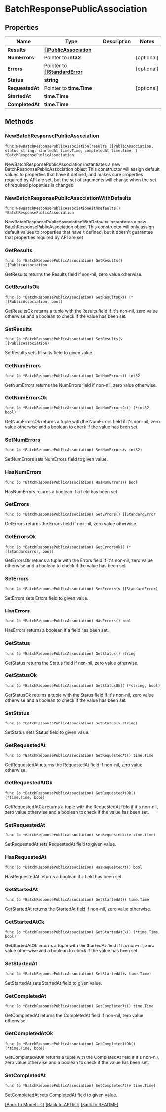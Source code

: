 # BatchResponsePublicAssociation

## Properties

Name | Type | Description | Notes
------------ | ------------- | ------------- | -------------
**Results** | [**[]PublicAssociation**](PublicAssociation.md) |  | 
**NumErrors** | Pointer to **int32** |  | [optional] 
**Errors** | Pointer to [**[]StandardError**](StandardError.md) |  | [optional] 
**Status** | **string** |  | 
**RequestedAt** | Pointer to **time.Time** |  | [optional] 
**StartedAt** | **time.Time** |  | 
**CompletedAt** | **time.Time** |  | 

## Methods

### NewBatchResponsePublicAssociation

`func NewBatchResponsePublicAssociation(results []PublicAssociation, status string, startedAt time.Time, completedAt time.Time, ) *BatchResponsePublicAssociation`

NewBatchResponsePublicAssociation instantiates a new BatchResponsePublicAssociation object
This constructor will assign default values to properties that have it defined,
and makes sure properties required by API are set, but the set of arguments
will change when the set of required properties is changed

### NewBatchResponsePublicAssociationWithDefaults

`func NewBatchResponsePublicAssociationWithDefaults() *BatchResponsePublicAssociation`

NewBatchResponsePublicAssociationWithDefaults instantiates a new BatchResponsePublicAssociation object
This constructor will only assign default values to properties that have it defined,
but it doesn't guarantee that properties required by API are set

### GetResults

`func (o *BatchResponsePublicAssociation) GetResults() []PublicAssociation`

GetResults returns the Results field if non-nil, zero value otherwise.

### GetResultsOk

`func (o *BatchResponsePublicAssociation) GetResultsOk() (*[]PublicAssociation, bool)`

GetResultsOk returns a tuple with the Results field if it's non-nil, zero value otherwise
and a boolean to check if the value has been set.

### SetResults

`func (o *BatchResponsePublicAssociation) SetResults(v []PublicAssociation)`

SetResults sets Results field to given value.


### GetNumErrors

`func (o *BatchResponsePublicAssociation) GetNumErrors() int32`

GetNumErrors returns the NumErrors field if non-nil, zero value otherwise.

### GetNumErrorsOk

`func (o *BatchResponsePublicAssociation) GetNumErrorsOk() (*int32, bool)`

GetNumErrorsOk returns a tuple with the NumErrors field if it's non-nil, zero value otherwise
and a boolean to check if the value has been set.

### SetNumErrors

`func (o *BatchResponsePublicAssociation) SetNumErrors(v int32)`

SetNumErrors sets NumErrors field to given value.

### HasNumErrors

`func (o *BatchResponsePublicAssociation) HasNumErrors() bool`

HasNumErrors returns a boolean if a field has been set.

### GetErrors

`func (o *BatchResponsePublicAssociation) GetErrors() []StandardError`

GetErrors returns the Errors field if non-nil, zero value otherwise.

### GetErrorsOk

`func (o *BatchResponsePublicAssociation) GetErrorsOk() (*[]StandardError, bool)`

GetErrorsOk returns a tuple with the Errors field if it's non-nil, zero value otherwise
and a boolean to check if the value has been set.

### SetErrors

`func (o *BatchResponsePublicAssociation) SetErrors(v []StandardError)`

SetErrors sets Errors field to given value.

### HasErrors

`func (o *BatchResponsePublicAssociation) HasErrors() bool`

HasErrors returns a boolean if a field has been set.

### GetStatus

`func (o *BatchResponsePublicAssociation) GetStatus() string`

GetStatus returns the Status field if non-nil, zero value otherwise.

### GetStatusOk

`func (o *BatchResponsePublicAssociation) GetStatusOk() (*string, bool)`

GetStatusOk returns a tuple with the Status field if it's non-nil, zero value otherwise
and a boolean to check if the value has been set.

### SetStatus

`func (o *BatchResponsePublicAssociation) SetStatus(v string)`

SetStatus sets Status field to given value.


### GetRequestedAt

`func (o *BatchResponsePublicAssociation) GetRequestedAt() time.Time`

GetRequestedAt returns the RequestedAt field if non-nil, zero value otherwise.

### GetRequestedAtOk

`func (o *BatchResponsePublicAssociation) GetRequestedAtOk() (*time.Time, bool)`

GetRequestedAtOk returns a tuple with the RequestedAt field if it's non-nil, zero value otherwise
and a boolean to check if the value has been set.

### SetRequestedAt

`func (o *BatchResponsePublicAssociation) SetRequestedAt(v time.Time)`

SetRequestedAt sets RequestedAt field to given value.

### HasRequestedAt

`func (o *BatchResponsePublicAssociation) HasRequestedAt() bool`

HasRequestedAt returns a boolean if a field has been set.

### GetStartedAt

`func (o *BatchResponsePublicAssociation) GetStartedAt() time.Time`

GetStartedAt returns the StartedAt field if non-nil, zero value otherwise.

### GetStartedAtOk

`func (o *BatchResponsePublicAssociation) GetStartedAtOk() (*time.Time, bool)`

GetStartedAtOk returns a tuple with the StartedAt field if it's non-nil, zero value otherwise
and a boolean to check if the value has been set.

### SetStartedAt

`func (o *BatchResponsePublicAssociation) SetStartedAt(v time.Time)`

SetStartedAt sets StartedAt field to given value.


### GetCompletedAt

`func (o *BatchResponsePublicAssociation) GetCompletedAt() time.Time`

GetCompletedAt returns the CompletedAt field if non-nil, zero value otherwise.

### GetCompletedAtOk

`func (o *BatchResponsePublicAssociation) GetCompletedAtOk() (*time.Time, bool)`

GetCompletedAtOk returns a tuple with the CompletedAt field if it's non-nil, zero value otherwise
and a boolean to check if the value has been set.

### SetCompletedAt

`func (o *BatchResponsePublicAssociation) SetCompletedAt(v time.Time)`

SetCompletedAt sets CompletedAt field to given value.



[[Back to Model list]](../README.md#documentation-for-models) [[Back to API list]](../README.md#documentation-for-api-endpoints) [[Back to README]](../README.md)


